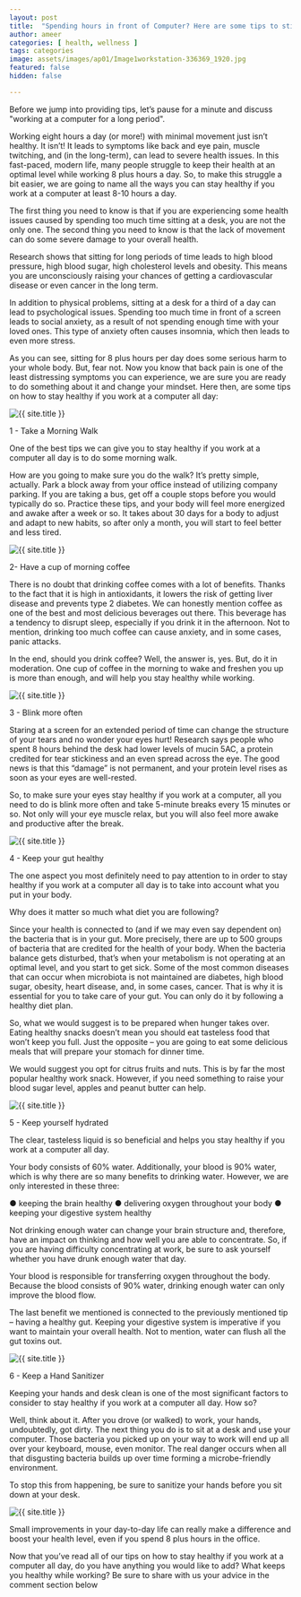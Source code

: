 ```yaml
---
layout: post
title:  "Spending hours in front of Computer? Here are some tips to still stay healthy!"
author: ameer
categories: [ health, wellness ]
tags: categories
image: assets/images/ap01/Image1workstation-336369_1920.jpg
featured: false
hidden: false

---
```


Before we jump into providing tips, let’s pause for a minute and discuss "working at a computer for a long period".

Working eight hours a day (or more!) with minimal movement just isn’t healthy. It isn’t! It leads to symptoms like back and eye pain, muscle twitching, and (in the long-term), can lead to severe health issues. In this fast-paced, modern life, many people struggle to keep their health at an optimal level while working 8 plus hours a day. So, to make this struggle a bit easier, we are going to name all the ways you can stay healthy if you work at a computer at least 8-10 hours a day.


The first thing you need to know is that if you are experiencing some health issues caused by spending too much time sitting at a desk, you are not the only one. The second thing you need to know is that the lack of movement can do some severe damage to your overall health.

Research shows that sitting for long periods of time leads to high blood pressure, high blood sugar, high cholesterol levels and obesity. This means you are unconsciously raising your chances of getting a cardiovascular disease or even cancer in the long term.


In addition to physical problems, sitting at a desk for a third of a day can lead to psychological issues. Spending too much time in front of a screen leads to social anxiety, as a result of not spending enough time with your loved ones. This type of anxiety often causes insomnia, which then leads to even more stress.

As you can see, sitting for 8 plus hours per day does some serious harm to your whole body. But, fear not. Now you know that back pain is one of the least distressing symptoms you can experience, we are sure you are ready to do something about it and change your mindset. Here then, are some tips on how to stay healthy if you work at a computer all day:

<p class="mb-5"><img class="shadow-lg" src="{{site.baseurl}}/assets/images/ap01/Image2people-2565450_1920.jpg" alt="{{ site.title }}" /></p>

1 - Take a Morning Walk

One of the best tips we can give you to stay healthy if you work at a computer all day is to do some morning walk.

How are you going to make sure you do the walk? It’s pretty simple, actually. Park a block away from your office instead of utilizing company parking. If you are taking a bus, get off a couple stops before you would typically do so. Practice these tips, and your body will feel more energized and awake after a week or so.
It takes about 30 days for a body to adjust and adapt to new habits, so after only a month, you will start to feel better and less tired.

<p class="mb-5"><img class="shadow-lg" src="{{site.baseurl}}/assets/images/ap01/Image3coffee-1276778_1920.jpg" alt="{{ site.title }}" /></p>


2- Have a cup of morning coffee

There is no doubt that drinking coffee comes with a lot of benefits. Thanks to the fact that it is high in antioxidants, it lowers the risk of getting liver disease and prevents type 2 diabetes. We can honestly mention coffee as one of the best and most delicious beverages out there. This beverage has a tendency to disrupt sleep, especially if you drink it in the afternoon. Not to mention, drinking too much coffee can cause anxiety, and in some cases, panic attacks.

In the end, should you drink coffee? Well, the answer is, yes. But, do it in moderation. One cup of coffee in the morning to wake and freshen you up is more than enough, and will help you stay healthy while working.


<p class="mb-5"><img class="shadow-lg" src="{{site.baseurl}}/assets/images/ap01/Image4eye-691269_1920.jpg" alt="{{ site.title }}" /></p>


3 - Blink more often

Staring at a screen for an extended period of time can change the structure of your tears and no wonder your eyes hurt! Research says people who spent 8 hours behind the desk had lower levels of mucin 5AC, a protein credited for tear stickiness and an even spread across the eye. The good news is that this “damage” is not permanent, and your protein level rises as soon as your eyes are well-rested.

So, to make sure your eyes stay healthy if you work at a computer, all you need to do is blink more often and take 5-minute breaks every 15 minutes or so. Not only will your eye muscle relax, but you will also feel more awake and productive after the break.


<p class="mb-5"><img class="shadow-lg" src="{{site.baseurl}}/assets/images/ap01/Image5fruit-1202313_1920.jpg" alt="{{ site.title }}" /></p>


4 - Keep your gut healthy



The one aspect you most definitely need to pay attention to in order to stay healthy if you work at a computer all day is to take into account what you put in your body.

Why does it matter so much what diet you are following?

Since your health is connected to (and if we may even say dependent on) the bacteria that is in your gut. More precisely, there are up to 500 groups of bacteria that are credited for the health of your body. When the bacteria balance gets disturbed, that’s when your metabolism is not operating at an optimal level, and you start to get sick. Some of the most common diseases that can occur when microbiota is not maintained are diabetes, high blood sugar, obesity, heart disease, and, in some cases, cancer. That is why it is essential for you to take care of your gut. You can only do it by following a healthy diet plan.

So, what we would suggest is to be prepared when hunger takes over. Eating healthy snacks doesn’t mean you should eat tasteless food that won’t keep you full. Just the opposite – you are going to eat some delicious meals that will prepare your stomach for dinner time.

We would suggest you opt for citrus fruits and nuts. This is by far the most popular healthy work snack. However, if you need something to raise your blood sugar level, apples and peanut butter can help.


<p class="mb-5"><img class="shadow-lg" src="{{site.baseurl}}/assets/images/ap01/Image6aqua-3771946_1920.jpg" alt="{{ site.title }}" /></p>


5 - Keep yourself hydrated



The clear, tasteless liquid is so beneficial and helps you stay healthy if you work at a computer all day.

Your body consists of 60% water. Additionally, your blood is 90% water, which is why there are so many benefits to drinking water. However, we are only interested in these three:

● keeping the brain healthy
● delivering oxygen throughout your body
● keeping your digestive system healthy

Not drinking enough water can change your brain structure and, therefore, have an impact on thinking and how well you are able to concentrate. So, if you are having difficulty concentrating at work, be sure to ask yourself whether you have drunk enough water that day.

Your blood is responsible for transferring oxygen throughout the body. Because the blood consists of 90% water, drinking enough water can only improve the blood flow.

The last benefit we mentioned is connected to the previously mentioned tip – having a healthy gut. Keeping your digestive system is imperative if you want to maintain your overall health. Not to mention, water can flush all the gut toxins out.


<p class="mb-5"><img class="shadow-lg" src="{{site.baseurl}}/assets/images/ap01/Image7hand-sanitizer-1416602-1280x960.jpg" alt="{{ site.title }}" /></p>


6 - Keep a Hand Sanitizer

Keeping your hands and desk clean is one of the most significant factors to consider to stay healthy if you work at a computer all day. How so?

Well, think about it. After you drove (or walked) to work, your hands, undoubtedly, got dirty. The next thing you do is to sit at a desk and use your computer. Those bacteria you picked up on your way to work will end up all over your keyboard, mouse, even monitor. The real danger occurs when all that disgusting bacteria builds up over time forming a microbe-friendly environment.

To stop this from happening, be sure to sanitize your hands before you sit down at your desk.





<p class="mb-5"><img class="shadow-lg" src="{{site.baseurl}}/assets/images/ap01/Image8adult-2449725_1920.jpg" alt="{{ site.title }}" /></p>



Small improvements in your day-to-day life can really make a difference and boost your health level, even if you spend 8 plus hours in the office.

Now that you’ve read all of our tips on how to stay healthy if you work at a computer all day, do you have anything you would like to add? What keeps you healthy while working? Be sure to share with us your advice in the comment section below
